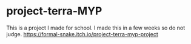 # project-terra-MYP
This is a project I made for school.
I made this in a few weeks so do not judge.
https://formal-snake.itch.io/project-terra-myp-project
